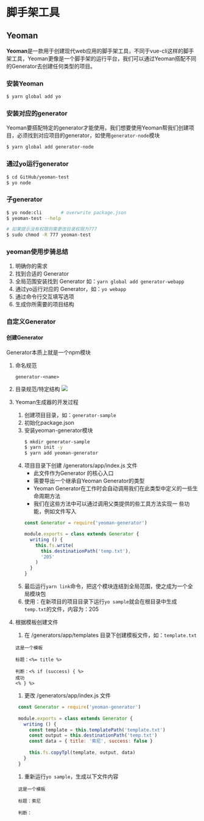 # 脚手架工具

## Yeoman
**Yeoman**是一款用于创建现代web应用的脚手架工具，不同于vue-cli这样的脚手架工具，Yeoman更像是一个脚手架的运行平台，我们可以通过Yeoman搭配不同的Generator去创建任何类型的项目。

### 安装Yeoman
```bash
$ yarn global add yo
```

### 安装对应的generator
Yeoman要搭配特定的generator才能使用，我们想要使用Yeoman帮我们创建项目，必须找到对应项目的generator，如使用`generator-node`模块
```bash
$ yarn global add generator-node
```

### 通过yo运行generator
```bash
$ cd GitHub/yeoman-test
$ yo node
```

### 子generator
```bash
$ yo node:cli       # overwrite package.json
$ yeoman-test --help

# 如果提示没有权限则需更改目录权限为777
$ sudo chmod -R 777 yeoman-test
```

### yeoman使用步骑总结
1. 明确你的需求
1. 找到合适的 Generator
1. 全局范围安装找到 Generator 如：`yarn global add generator-webapp`
1. 通过yo运行对应的 Generator，如：`yo webapp`
1. 通过命令行交互填写选项
1. 生成你所需要的项目结构

### 自定义Generator
#### 创建Generator
Generator本质上就是一个npm模块

1. 命名规范
    ```
    generator-<name>
    ```

1. 目录规范/特定结构
    ![](https://tva1.sinaimg.cn/large/007S8ZIlgy1gfo9xqtup9j30pd0cdn3x.jpg)

1. Yeoman生成器的开发过程
    1. 创建项目目录，如：`generator-sample`
    1. 初始化package.json
    1. 安装yeoman-generator模块
        ```bash
        $ mkdir generator-sample
        $ yarn init -y
        $ yarn add yeoman-generator
        ```
    1. 项目目录下创建 /generators/app/index.js 文件
        - 此文件作为Generator 的核心入口
        - 需要导出一个继承自Yeoman Generator的类型
        - Yeoman Generator在工作时会自动调用我们在此类型中定义的一些生命周期方法
        - 我们在这些方法中可以通过调用父类提供的些工具方法实现一 些功能，例如文件写入
        ```js
        const Generator = require('yeoman-generator')
        
        module.exports = class extends Generator {
          writing () {
            this.fs.write(
              this.destinationPath('temp.txt'),
              '205'
            )
          }
        }
        ```
    1. 最后运行`yarn link`命令，把这个模块连结到全局范围，使之成为一个全局模块包
    1. 使用：在新项目的项目目录下运行`yo sample`就会在根目录中生成`temp.txt`的文件，内容为：205

1. 根据模板创建文件
    1. 在 /generators/app/templates 目录下创建模板文件，如：`template.txt`
    ```ejs
    这是一个模板
    
    标题：<%= title %>
    
    判断：<% if (success) { %>
    成功
    <% } %>
    ```
   1. 更改 /generators/app/index.js 文件
   ```js
    const Generator = require('yeoman-generator')
    
    module.exports = class extends Generator {
      writing () {
        const template = this.templatePath('template.txt')
        const output = this.destinationPath('temp.txt')
        const data = { title: '索尼', success: false }
    
        this.fs.copyTpl(template, output, data)
      }
    }
    ```
   1. 重新运行`yo sample`，生成以下文件内容
   ```
    这是一个模板
    
    标题：索尼
    
    判断：
    ```
